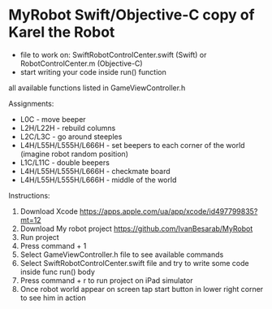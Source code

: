 # MyRobot Swift/Objective-C copy of Karel the Robot

- file to work on: SwiftRobotControlCenter.swift (Swift) or RobotControlCenter.m (Objective-C)
- start writing your code inside run() function

all available functions listed in GameViewController.h

Assignments:

- L0C - move beeper
- L2H/L22H - rebuild columns
- L2C/L3C - go around steeples
- L4H/L55H/L555H/L666H  - set beepers to each corner of the world (imagine robot random position)
- L1C/L11C - double beepers
- L4H/L55H/L555H/L666H - checkmate board
- L4H/L55H/L555H/L666H - middle of the world

Instructions:

1. Download Xcode https://apps.apple.com/ua/app/xcode/id497799835?mt=12
2. Download My robot project https://github.com/IvanBesarab/MyRobot
3. Run project
4. Press command + 1
5. Select GameViewController.h file to see available commands
6. Select SwiftRobotControlCenter.swift file and try to write some code inside func run() body
7. Press command + r to run project on iPad simulator
8. Once robot world appear on screen tap start button in lower right corner to see him in action

